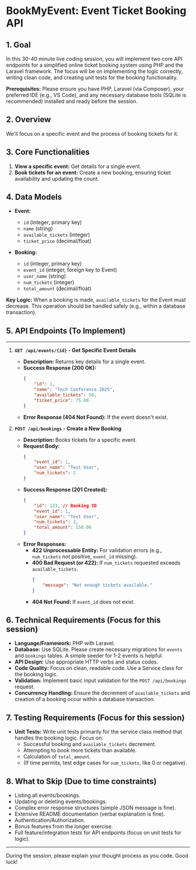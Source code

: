 # BookMyEvent: Event Ticket Booking API 

## 1. Goal

In this 30-40 minute live coding session, you will implement two core API endpoints for a simplified online ticket booking system using PHP and the Laravel framework. The focus will be on implementing the logic correctly, writing clean code, and creating unit tests for the booking functionality.

**Prerequisites:** Please ensure you have PHP, Laravel (via Composer), your preferred IDE (e.g., VS Code), and any necessary database tools (SQLite is recommended) installed and ready before the session.

## 2. Overview

We'll focus on a specific event and the process of booking tickets for it.

## 3. Core Functionalities

1.  **View a specific event:** Get details for a single event.
2.  **Book tickets for an event:** Create a new booking, ensuring ticket availability and updating the count.

## 4. Data Models

* **Event:**
    * `id` (integer, primary key)
    * `name` (string)
    * `available_tickets` (integer)
    * `ticket_price` (decimal/float)

* **Booking:**
    * `id` (integer, primary key)
    * `event_id` (integer, foreign key to Event)
    * `user_name` (string) 
    * `num_tickets` (integer)
    * `total_amount` (decimal/float)

**Key Logic:** When a booking is made, `available_tickets` for the Event must decrease. This operation should be handled safely (e.g., within a database transaction).

## 5. API Endpoints (To Implement)

---

1.  **`GET /api/events/{id}` - Get Specific Event Details**
    * **Description:** Returns key details for a single event.
    * **Success Response (200 OK):**
        ```json
        {
            "id": 1,
            "name": "Tech Conference 2025",
            "available_tickets": 50,
            "ticket_price": 75.00
        }
        ```
    * **Error Response (404 Not Found):** If the event doesn't exist.

2.  **`POST /api/bookings` - Create a New Booking**
    * **Description:** Books tickets for a specific event.
    * **Request Body:**
        ```json
        {
            "event_id": 1,
            "user_name": "Test User",
            "num_tickets": 2
        }
        ```
    * **Success Response (201 Created):**
        ```json
        {
            "id": 123, // Booking ID
            "event_id": 1,
            "user_name": "Test User",
            "num_tickets": 2,
            "total_amount": 150.00
        }
        ```
    * **Error Responses:**
        * **422 Unprocessable Entity:** For validation errors (e.g., `num_tickets` not positive, `event_id` missing).
        * **400 Bad Request (or 422):** If `num_tickets` requested exceeds `available_tickets`.
            ```json
            {
                "message": "Not enough tickets available."
            }
            ```
        * **404 Not Found:** If `event_id` does not exist.

## 6. Technical Requirements (Focus for this session)

* **Language/Framework:** PHP with Laravel.
* **Database:** Use SQLite. Please create necessary migrations for `events` and `bookings` tables. A simple seeder for 1-2 events is helpful.
* **API Design:** Use appropriate HTTP verbs and status codes.
* **Code Quality:** Focus on clean, readable code. Use a Service class for the booking logic.
* **Validation:** Implement basic input validation for the `POST /api/bookings` request.
* **Concurrency Handling:** Ensure the decrement of `available_tickets` and creation of a booking occur within a database transaction.

## 7. Testing Requirements (Focus for this session)

* **Unit Tests:** Write unit tests primarily for the service class method that handles the booking logic. Focus on:
    * Successful booking and `available_tickets` decrement.
    * Attempting to book more tickets than available.
    * Calculation of `total_amount`.
    * (If time permits, test edge cases for `num_tickets`, like 0 or negative).

## 8. What to Skip (Due to time constraints)

* Listing all events/bookings.
* Updating or deleting events/bookings.
* Complex error response structures (simple JSON message is fine).
* Extensive README documentation (verbal explanation is fine).
* Authentication/Authorization.
* Bonus features from the longer exercise.
* Full feature/integration tests for API endpoints (focus on unit tests for logic).

---

During the session, please explain your thought process as you code. Good luck!
